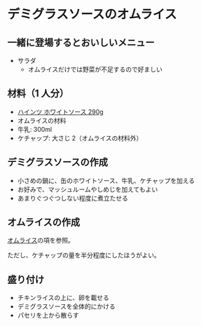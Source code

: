 # デミグラスソースのオムライス

## 一緒に登場するとおいしいメニュー

- サラダ
  - オムライスだけでは野菜が不足するので好ましい

## 材料（1 人分）

- [ハインツ ホワイトソース 290g](https://www.heinz.jp/product/100147200002)
- オムライスの材料
- 牛乳: 300ml
- ケチャップ: 大さじ 2（オムライスの材料外）

## デミグラスソースの作成

- 小さめの鍋に、缶のホワイトソース、牛乳、ケチャップを加える
- お好みで、マッシュルームやしめじを加えてもよい
- あまりぐつぐつしない程度に煮立たせる

## オムライスの作成

[オムライス](https://github.com/Ishotihadus/recipe/blob/main/%E6%B4%8B%E9%A3%9F/%E3%82%AA%E3%83%A0%E3%83%A9%E3%82%A4%E3%82%B9.md)の項を参照。

ただし、ケチャップの量を半分程度にしたほうがよい。

## 盛り付け

- チキンライスの上に、卵を載せる
- デミグラスソースを全体的にかける
- パセリを上から散らす
